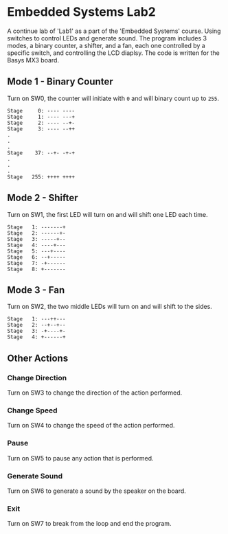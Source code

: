 # Embedded Systems Lab2
A continue lab of 'Lab1' as a part of the 'Embedded Systems' course.
Using switches to control LEDs and generate sound.
The program includes 3 modes, a binary counter, a shifter, and a fan, each one controlled by a specific switch, and controlling the LCD diaplsy.
The code is written for the Basys MX3 board.

## Mode 1 - Binary Counter
Turn on SW0, the counter will initiate with `0` and will binary count up to `255`.
```
Stage     0: ---- ----
Stage     1: ---- ---+
Stage     2: ---- --+-
Stage     3: ---- --++
.
.
.
Stage    37: --+- -+-+
.
.
.
Stage   255: ++++ ++++
```

## Mode 2 - Shifter
Turn on SW1, the first LED will turn on and will shift one LED each time.
```
Stage   1: -------+
Stage   2: ------+-
Stage   3: -----+--
Stage   4: ----+---
Stage   5: ---+----
Stage   6: --+-----
Stage   7: -+------
Stage   8: +-------
```

## Mode 3 - Fan
Turn on SW2, the two middle LEDs will turn on and will shift to the sides.
```
Stage   1: ---++---
Stage   2: --+--+--
Stage   3: -+----+-
Stage   4: +------+
```

## Other Actions

### Change Direction
Turn on SW3 to change the direction of the action performed.

### Change Speed
Turn on SW4 to change the speed of the action performed.

### Pause
Turn on SW5 to pause any action that is performed.

### Generate Sound
Turn on SW6 to generate a sound by the speaker on the board.

### Exit
Turn on SW7 to break from the loop and end the program.
